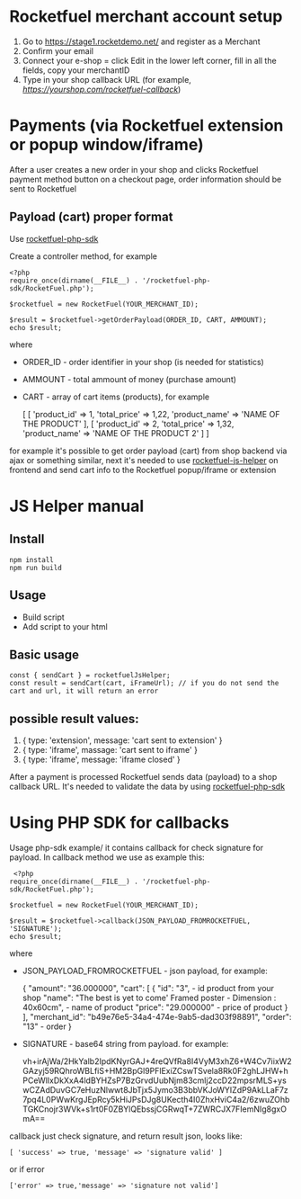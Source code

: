# Rocketfuel merchant account setup

1. Go to https://stage1.rocketdemo.net/ and register as a Merchant 
2. Confirm your email
3. Connect your e-shop = click Edit in the lower left corner, fill in all the fields, copy your merchantID
4. Type in your shop callback URL (for example, *https://yourshop.com/rocketfuel-callback*)

# Payments (via Rocketfuel extension or popup window/iframe)

After a user creates a new order in your shop and clicks Rocketfuel payment method button on a checkout page, order information should be sent to Rocketfuel

## Payload (cart) proper format

Use [rocketfuel-php-sdk](https://bitbucket.org/rocketfuelblockchain/rocketfuel-php-sdk/)

Create a controller method, for example

    <?php
    require_once(dirname(__FILE__) . '/rocketfuel-php-sdk/RocketFuel.php');

    $rocketfuel = new RocketFuel(YOUR_MERCHANT_ID);

    $result = $rocketfuel->getOrderPayload(ORDER_ID, CART, AMMOUNT);
    echo $result;

where

- ORDER_ID - order identifier in your shop (is needed for statistics)
- AMMOUNT - total ammount of money (purchase amount)
- CART - array of cart items (products), for example

    [
        [
            'product_id' => 1,
            'total_price' => 1,22,
            'product_name' => 'NAME OF THE PRODUCT'
        ],
        [
            'product_id' => 2,
            'total_price' => 1,32,
            'product_name' => 'NAME OF THE PRODUCT 2'
        ]
    ]

for example it's possible to get order payload (cart) from shop backend via ajax or something similar, 
next it's needed to use [rocketfuel-js-helper](https://bitbucket.org/rocketfuelblockchain/rocketfuel-js-helper/src/master/) 
on frontend and send cart info to the Rocketfuel popup/iframe or extension

# JS Helper manual

## Install

    npm install
    npm run build

## Usage
- Build script
- Add script to your html

## Basic usage

    const { sendCart } = rocketfuelJsHelper;
    const result = sendCart(cart, iFrameUrl); // if you do not send the cart and url, it will return an error


## possible result values:
1. { type: 'extension', message: 'cart sent to extension' }
2. { type: 'iframe', massage: 'cart sent to iframe' }
3. { type: 'iframe', message: 'iframe closed' }


After a payment is processed Rocketfuel sends data (payload) to a shop callback URL. It's needed to validate the data by
using [rocketfuel-php-sdk](https://bitbucket.org/rocketfuelblockchain/rocketfuel-php-sdk/)

# Using PHP SDK for callbacks


Usage php-sdk example/ it contains callback for check signature for payload. In callback method we use as example
this:

     <?php
    require_once(dirname(__FILE__) . '/rocketfuel-php-sdk/RocketFuel.php');

    $rocketfuel = new RocketFuel(YOUR_MERCHANT_ID);

    $result = $rocketfuel->callback(JSON_PAYLOAD_FROMROCKETFUEL, 'SIGNATURE');
    echo $result;

where

- JSON_PAYLOAD_FROMROCKETFUEL - json payload, for example:

  {
  "amount": "36.000000",
  "cart": [
  {
  "id": "3", - id product from your shop
  "name": "The best is yet to come' Framed poster - Dimension : 40x60cm", - name of product
  "price": "29.000000" - price of product }
  ],
  "merchant_id": "b49e76e5-34a4-474e-9ab5-dad303f98891",
  "order": "13" - order }

- SIGNATURE - base64 string from payload. for example:

  vh+irAjWa/2HkYalb2IpdKNyrGAJ+4reQVfRa8I4VyM3xhZ6+W4Cv7iixW2GAzyj59RQhroWBLfiS+HM2BpGl9PFlExiZCswTSvela8Rk0F2ghLJHW+hPCeWlIxDkXxA4ldBYHZsP7BzGrvdUubNjm83cmlj2ccD22mpsrMLS+yswCZAdDuvGC7eHuzNlwwt8JbTjx5Jymo3B3bbVKJoWYIZdP9AkLLaF7z7pq4L0PWwKrgJEpRcy5kHiJPsDJg8UKecth4I0ZhxHviC4a2/6zwuZOhbTGKCnojr3WVk+s1rt0F0ZBYlQEbssjCGRwqT+7ZWRCJX7FIemNIg8gxOmA==

callback just check signature, and return result json, looks like:

    [ 'success' => true, 'message' => 'signature valid' ] 

or if error

    ['error' => true,'message' => 'signature not valid']

